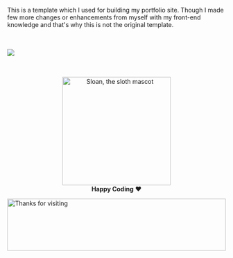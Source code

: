 This is a template which I used for building my portfolio site. Though I made few more changes or enhancements from myself with my front-end knowledge and that's why this is not the original template.
<br>
<br>
<br>

<img src="https://cdn.dribbble.com/users/5720644/screenshots/13912339/media/cfc570f6891e4aef4ae3c5282a767847.gif"/>
<br>
<br>
<br>


<p align="center">
  <img alt="Sloan, the sloth mascot" width="250px" src="https://i.stack.imgur.com/NSHyg.gif">
  
  <br>
  <strong>Happy Coding</strong> ❤️
</p>

<img height="120" alt="Thanks for visiting" width="100%" src="https://raw.githubusercontent.com/BrunnerLivio/brunnerlivio/master/images/marquee.svg" />
